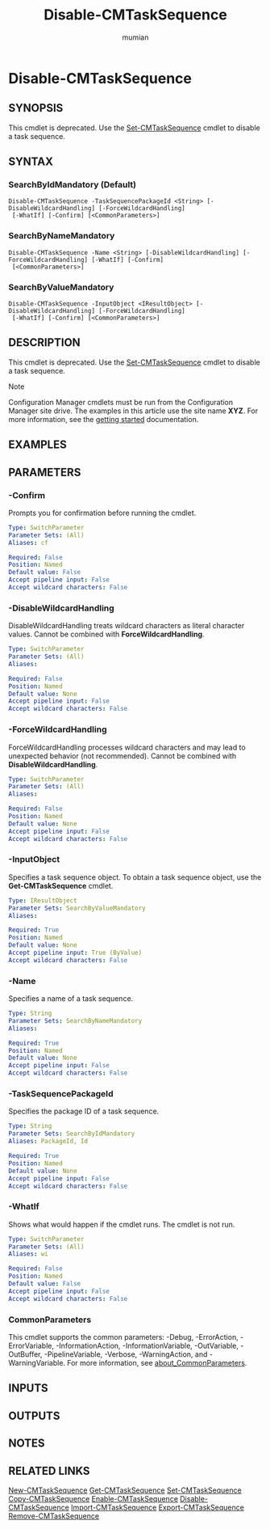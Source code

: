 ﻿---
author: mumian
description: This cmdlet is deprecated. Use the Set-CMTaskSequence cmdlet to disable a task sequence.
external help file: AdminUI.PS.Osd.dll-Help.xml
manager: dougeby
Module Name: ConfigurationManager
ms.author: jgao
ms.date: 11/30/2018
ms.prod: configuration-manager
ms.technology: configmgr-other
ms.topic: reference
schema: 2.0.0
title: Disable-CMTaskSequence
titleSuffix: Configuration Manager
---

# Disable-CMTaskSequence

## SYNOPSIS

This cmdlet is deprecated. Use the [Set-CMTaskSequence](Set-CMTaskSequence.md) cmdlet to disable a task sequence.

## SYNTAX

### SearchByIdMandatory (Default)
```
Disable-CMTaskSequence -TaskSequencePackageId <String> [-DisableWildcardHandling] [-ForceWildcardHandling]
 [-WhatIf] [-Confirm] [<CommonParameters>]
```

### SearchByNameMandatory
```
Disable-CMTaskSequence -Name <String> [-DisableWildcardHandling] [-ForceWildcardHandling] [-WhatIf] [-Confirm]
 [<CommonParameters>]
```

### SearchByValueMandatory
```
Disable-CMTaskSequence -InputObject <IResultObject> [-DisableWildcardHandling] [-ForceWildcardHandling]
 [-WhatIf] [-Confirm] [<CommonParameters>]
```

## DESCRIPTION

This cmdlet is deprecated.
Use the [Set-CMTaskSequence](Set-CMTaskSequence.md) cmdlet to disable a task sequence.

> [!NOTE]
> Configuration Manager cmdlets must be run from the Configuration Manager site drive.
> The examples in this article use the site name **XYZ**. For more information, see the
> [getting started](/powershell/sccm/overview) documentation.

## EXAMPLES

## PARAMETERS

### -Confirm

Prompts you for confirmation before running the cmdlet.

```yaml
Type: SwitchParameter
Parameter Sets: (All)
Aliases: cf

Required: False
Position: Named
Default value: False
Accept pipeline input: False
Accept wildcard characters: False
```

### -DisableWildcardHandling

DisableWildcardHandling treats wildcard characters as literal character values. Cannot be combined with **ForceWildcardHandling**.

```yaml
Type: SwitchParameter
Parameter Sets: (All)
Aliases:

Required: False
Position: Named
Default value: None
Accept pipeline input: False
Accept wildcard characters: False
```

### -ForceWildcardHandling

ForceWildcardHandling processes wildcard characters and may lead to unexpected behavior (not recommended). Cannot be combined with **DisableWildcardHandling**.

```yaml
Type: SwitchParameter
Parameter Sets: (All)
Aliases:

Required: False
Position: Named
Default value: None
Accept pipeline input: False
Accept wildcard characters: False
```

### -InputObject

Specifies a task sequence object.
To obtain a task sequence object, use the **Get-CMTaskSequence** cmdlet.

```yaml
Type: IResultObject
Parameter Sets: SearchByValueMandatory
Aliases:

Required: True
Position: Named
Default value: None
Accept pipeline input: True (ByValue)
Accept wildcard characters: False
```

### -Name

Specifies a name of a task sequence.

```yaml
Type: String
Parameter Sets: SearchByNameMandatory
Aliases:

Required: True
Position: Named
Default value: None
Accept pipeline input: False
Accept wildcard characters: False
```

### -TaskSequencePackageId

Specifies the package ID of a task sequence.

```yaml
Type: String
Parameter Sets: SearchByIdMandatory
Aliases: PackageId, Id

Required: True
Position: Named
Default value: None
Accept pipeline input: False
Accept wildcard characters: False
```

### -WhatIf

Shows what would happen if the cmdlet runs.
The cmdlet is not run.

```yaml
Type: SwitchParameter
Parameter Sets: (All)
Aliases: wi

Required: False
Position: Named
Default value: False
Accept pipeline input: False
Accept wildcard characters: False
```

### CommonParameters
This cmdlet supports the common parameters: -Debug, -ErrorAction, -ErrorVariable, -InformationAction, -InformationVariable, -OutVariable, -OutBuffer, -PipelineVariable, -Verbose, -WarningAction, and -WarningVariable. For more information, see [about_CommonParameters](https://go.microsoft.com/fwlink/?LinkID=113216).

## INPUTS

## OUTPUTS

## NOTES

## RELATED LINKS

[New-CMTaskSequence](Get-CMTaskSequence.md)
[Get-CMTaskSequence](Get-CMTaskSequence.md)
[Set-CMTaskSequence](Set-CMTaskSequence.md)
[Copy-CMTaskSequence](Copy-CMTaskSequence.md)
[Enable-CMTaskSequence](Enable-CMTaskSequence.md)
[Disable-CMTaskSequence](Disable-CMTaskSequence.md)
[Import-CMTaskSequence](Import-CMTaskSequence.md)
[Export-CMTaskSequence](Export-CMTaskSequence.md)
[Remove-CMTaskSequence](Remove-CMTaskSequence.md)

